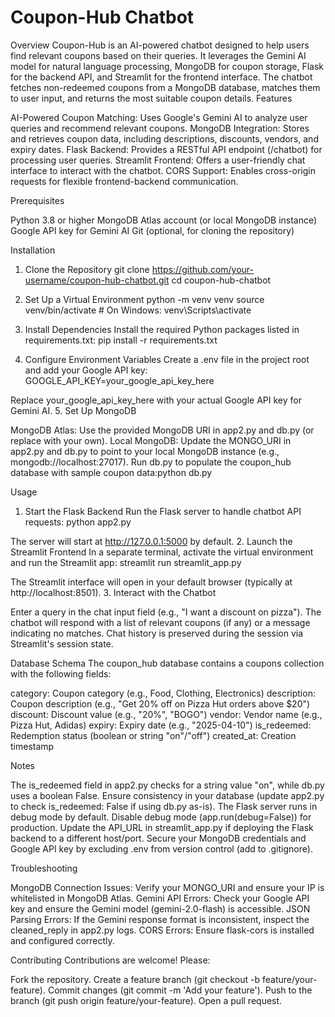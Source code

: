 # Coupon-Hub Chatbot
Overview
Coupon-Hub is an AI-powered chatbot designed to help users find relevant coupons based on their queries. It leverages the Gemini AI model for natural language processing, MongoDB for coupon storage, Flask for the backend API, and Streamlit for the frontend interface. The chatbot fetches non-redeemed coupons from a MongoDB database, matches them to user input, and returns the most suitable coupon details.
Features

AI-Powered Coupon Matching: Uses Google's Gemini AI to analyze user queries and recommend relevant coupons.
MongoDB Integration: Stores and retrieves coupon data, including descriptions, discounts, vendors, and expiry dates.
Flask Backend: Provides a RESTful API endpoint (/chatbot) for processing user queries.
Streamlit Frontend: Offers a user-friendly chat interface to interact with the chatbot.
CORS Support: Enables cross-origin requests for flexible frontend-backend communication.

Prerequisites

Python 3.8 or higher
MongoDB Atlas account (or local MongoDB instance)
Google API key for Gemini AI
Git (optional, for cloning the repository)

Installation
1. Clone the Repository
git clone https://github.com/your-username/coupon-hub-chatbot.git
cd coupon-hub-chatbot

2. Set Up a Virtual Environment
python -m venv venv
source venv/bin/activate  # On Windows: venv\Scripts\activate

3. Install Dependencies
Install the required Python packages listed in requirements.txt:
pip install -r requirements.txt

4. Configure Environment Variables
Create a .env file in the project root and add your Google API key:
GOOGLE_API_KEY=your_google_api_key_here

Replace your_google_api_key_here with your actual Google API key for Gemini AI.
5. Set Up MongoDB

MongoDB Atlas: Use the provided MongoDB URI in app2.py and db.py (or replace with your own).
Local MongoDB: Update the MONGO_URI in app2.py and db.py to point to your local MongoDB instance (e.g., mongodb://localhost:27017).
Run db.py to populate the coupon_hub database with sample coupon data:python db.py



Usage
1. Start the Flask Backend
Run the Flask server to handle chatbot API requests:
python app2.py

The server will start at http://127.0.0.1:5000 by default.
2. Launch the Streamlit Frontend
In a separate terminal, activate the virtual environment and run the Streamlit app:
streamlit run streamlit_app.py

The Streamlit interface will open in your default browser (typically at http://localhost:8501).
3. Interact with the Chatbot

Enter a query in the chat input field (e.g., "I want a discount on pizza").
The chatbot will respond with a list of relevant coupons (if any) or a message indicating no matches.
Chat history is preserved during the session via Streamlit's session state.


Database Schema
The coupon_hub database contains a coupons collection with the following fields:

category: Coupon category (e.g., Food, Clothing, Electronics)
description: Coupon description (e.g., "Get 20% off on Pizza Hut orders above $20")
discount: Discount value (e.g., "20%", "BOGO")
vendor: Vendor name (e.g., Pizza Hut, Adidas)
expiry: Expiry date (e.g., "2025-04-10")
is_redeemed: Redemption status (boolean or string "on"/"off")
created_at: Creation timestamp

Notes

The is_redeemed field in app2.py checks for a string value "on", while db.py uses a boolean False. Ensure consistency in your database (update app2.py to check is_redeemed: False if using db.py as-is).
The Flask server runs in debug mode by default. Disable debug mode (app.run(debug=False)) for production.
Update the API_URL in streamlit_app.py if deploying the Flask backend to a different host/port.
Secure your MongoDB credentials and Google API key by excluding .env from version control (add to .gitignore).

Troubleshooting

MongoDB Connection Issues: Verify your MONGO_URI and ensure your IP is whitelisted in MongoDB Atlas.
Gemini API Errors: Check your Google API key and ensure the Gemini model (gemini-2.0-flash) is accessible.
JSON Parsing Errors: If the Gemini response format is inconsistent, inspect the cleaned_reply in app2.py logs.
CORS Errors: Ensure flask-cors is installed and configured correctly.

Contributing
Contributions are welcome! Please:

Fork the repository.
Create a feature branch (git checkout -b feature/your-feature).
Commit changes (git commit -m 'Add your feature').
Push to the branch (git push origin feature/your-feature).
Open a pull request.


